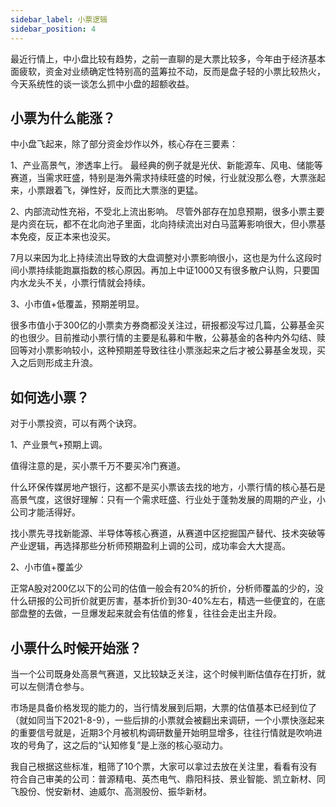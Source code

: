 ```yaml
---
sidebar_label: 小票逻辑
sidebar_position: 4
---
```


最近行情上，中小盘比较有趋势，之前一直聊的是大票比较多，今年由于经济基本面疲软，资金对业绩确定性特别高的蓝筹拉不动，反而是盘子轻的小票比较热火，今天系统性的谈一谈怎么抓中小盘的超额收益。

## 小票为什么能涨？

中小盘飞起来，除了部分资金炒作以外，核心存在三要素：

1、产业高景气，渗透率上行。
最经典的例子就是光伏、新能源车、风电、储能等赛道，当需求旺盛，特别是海外需求持续旺盛的时候，行业就没那么卷，大票涨起来，小票跟着飞，弹性好，反而比大票涨的更猛。

2、内部流动性充裕，不受北上流出影响。
尽管外部存在加息预期，很多小票主要是内资在玩，都不在北向池子里面，北向持续流出对白马蓝筹影响很大，但小票基本免疫，反正本来也没买。

7月以来因为北上持续流出导致的大盘调整对小票影响很小，这也是为什么这段时间小票持续能跑赢指数的核心原因。再加上中证1000又有很多散户认购，只要国内水龙头不关，小票行情就会持续。

3、小市值+低覆盖，预期差明显。

很多市值小于300亿的小票卖方券商都没关注过，研报都没写过几篇，公募基金买的也很少。目前推动小票行情的主要是私募和牛散，公募基金的各种内外勾结、赎回等对小票影响较小，这种预期差导致往往小票涨起来之后才被公募基金发现，买入之后则形成主升浪。

## 如何选小票？

对于小票投资，可以有两个诀窍。

1、产业景气+预期上调。

值得注意的是，买小票千万不要买冷门赛道。

什么环保传媒房地产银行，这都不是买小票该去找的地方，小票行情的核心基石是高景气度，这很好理解：只有一个需求旺盛、行业处于蓬勃发展的周期的产业，小公司才能活得好。

找小票先寻找新能源、半导体等核心赛道，从赛道中区挖掘国产替代、技术突破等产业逻辑，再选择那些分析师预期盈利上调的公司，成功率会大大提高。

2、小市值+覆盖少

正常A股对200亿以下的公司的估值一般会有20%的折价，分析师覆盖的少的，没什么研报的公司折价就更厉害，基本折价到30-40%左右，精选一些便宜的，在底部盘整的去做，一旦爆发起来就会有估值的修复，往往会走出主升段。

## 小票什么时候开始涨？

当一个公司既身处高景气赛道，又比较缺乏关注，这个时候判断估值存在打折，就可以左侧清仓参与。

市场是具备价格发现的能力的，当行情发展到后期，大票的估值基本已经到位了（就如同当下2021-8-9），一些后排的小票就会被翻出来调研，一个小票快涨起来的重要信号就是，近期3个月被机构调研数量开始明显增多，往往行情就是吹响进攻的号角了，这之后的“认知修复”是上涨的核心驱动力。

我自己根据这些标准，粗筛了10个票，大家可以拿过去放在关注里，看看有没有符合自己审美的公司：普源精电、英杰电气、鼎阳科技、景业智能、凯立新材、同飞股份、悦安新材、迪威尔、高测股份、振华新材。

